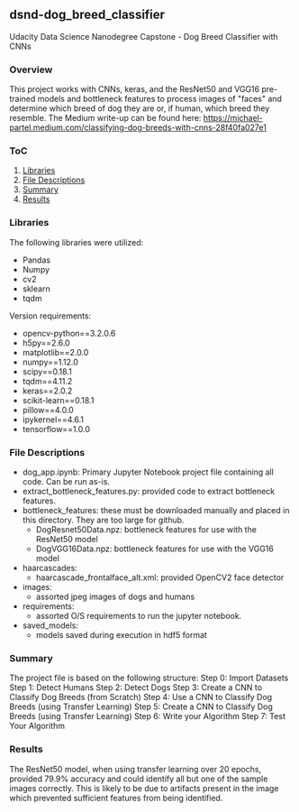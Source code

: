 ## dsnd-dog_breed_classifier
Udacity Data Science Nanodegree Capstone - Dog Breed Classifier with CNNs

### Overview
This project works with CNNs, keras, and the ResNet50 and VGG16 pre-trained models and bottleneck features to 
process images of "faces" and determine which breed of dog they are or, if human, which breed they resemble.
The Medium write-up can be found here: https://michael-partel.medium.com/classifying-dog-breeds-with-cnns-28f40fa027e1

### ToC
1. [Libraries](#libraries)
2. [File Descriptions](#files)
3. [Summary](#project)
4. [Results](#results)

### Libraries <a name="libraries"></a>
The following libraries were utilized:
* Pandas
* Numpy
* cv2
* sklearn
* tqdm

Version requirements:
* opencv-python==3.2.0.6
* h5py==2.6.0
* matplotlib==2.0.0
* numpy==1.12.0
* scipy==0.18.1
* tqdm==4.11.2
* keras==2.0.2
* scikit-learn==0.18.1
* pillow==4.0.0
* ipykernel==4.6.1
* tensorflow==1.0.0

### File Descriptions <a name="files"></a>
* dog_app.ipynb: Primary Jupyter Notebook project file containing all code. Can be run as-is.
* extract_bottleneck_features.py: provided code to extract bottleneck features.
* bottleneck_features: these must be downloaded manually and placed in this directory. They are too large for github.
  - DogResnet50Data.npz: bottleneck features for use with the ResNet50 model
  - DogVGG16Data.npz: bottleneck features for use with the VGG16 model
* haarcascades:
  - haarcascade_frontalface_alt.xml: provided OpenCV2 face detector
* images:
  - assorted jpeg images of dogs and humans
* requirements:
  - assorted O/S requirements to run the jupyter notebook.
* saved_models:
  - models saved during execution in hdf5 format

### Summary <a name="project"></a>
The project file is based on the following structure:
    Step 0: Import Datasets
    Step 1: Detect Humans
    Step 2: Detect Dogs
    Step 3: Create a CNN to Classify Dog Breeds (from Scratch)
    Step 4: Use a CNN to Classify Dog Breeds (using Transfer Learning)
    Step 5: Create a CNN to Classify Dog Breeds (using Transfer Learning)
    Step 6: Write your Algorithm
    Step 7: Test Your Algorithm

### Results <a name="results"></a> 
The ResNet50 model, when using transfer learning over 20 epochs, provided 79.9% accuracy and
could identify all but one of the sample images correctly. This is likely to be due to artifacts
present in the image which prevented sufficient features from being identified.
